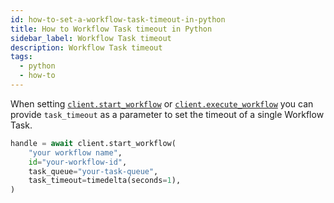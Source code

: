 ```yaml
---
id: how-to-set-a-workflow-task-timeout-in-python
title: How to Workflow Task timeout in Python
sidebar_label: Workflow Task timeout
description: Workflow Task timeout
tags:
  - python
  - how-to
---
```


When setting [`client.start_workflow`](https://python.temporal.io/temporalio.client.client#start_workflow) or [`client.execute_workflow`](https://python.temporal.io/temporalio.client.client#execute_workflow) you can provide `task_timeout` as a parameter to set the timeout of a single Workflow Task.

```python
handle = await client.start_workflow(
    "your workflow name",
    id="your-workflow-id",
    task_queue="your-task-queue",
    task_timeout=timedelta(seconds=1),
)
```
